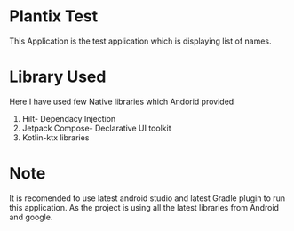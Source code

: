 # Plantix Test

This Application is the test application which is displaying list of names. 

# Library Used
Here I have used few Native libraries which Andorid provided
1. Hilt- Dependacy Injection
2. Jetpack Compose- Declarative UI toolkit
3. Kotlin-ktx libraries

# Note
It is recomended to use latest android studio and latest Gradle plugin to run this application. As the project is using all the latest libraries from Android and google. 

